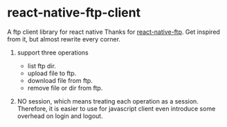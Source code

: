 # react-native-ftp-client

A ftp client library for react native
Thanks for [react-native-ftp](https://github.com/ne0z/react-native-ftp).
Get inspired from it, but almost rewrite every corner.

1. support three operations
    * list ftp dir.  
    * upload file to ftp.  
    * download file from ftp.
    * remove file or dir from ftp.  

2. NO session, which means treating each operation as a session.  
   Therefore, it is easier to use for javascript client even introduce some overhead on login and logout.  
